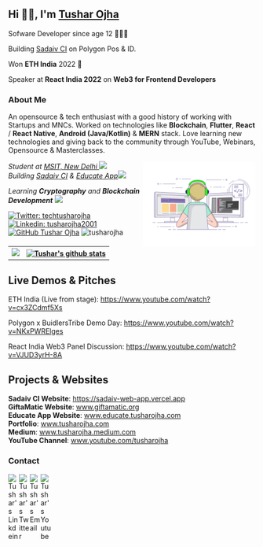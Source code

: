 ## Hi 👋🏼, I'm [Tushar Ojha](https://tusharojha.com)

Sofware Developer since age 12 👨🏼‍💻

Building [Sadaiv CI](https://sadaiv.io) on Polygon Pos & ID.

Won **ETH India** 2022 🏅

Speaker at **React India 2022** on **Web3 for Frontend Developers**


### About Me

An opensource & tech enthusiast with a good history of working with Startups and MNCs. Worked on technologies like **Blockchain**, **Flutter**, **React** / **React Native**, **Android (Java/Kotlin)** & **MERN** stack. Love learning new technologies and giving back to the community through YouTube, Webinars, Opensource & Masterclasses.

<img align='right' src="https://github.com/tusharojha/tusharojha/blob/master/work.gif?raw=true" width="230" >
<p><em>Student at <a href="https://www.msit.in">MSIT, New Delhi </a> <img src="https://media.giphy.com/media/fYSnHlufseco8Fh93Z/giphy.gif" width="30"></br>Building <a href="https://devfolio.co/projects/sadaiv-ci-4cf9">Sadaiv CI</a> & <a href="https://www.educate.tusharojha.com">Educate App</a><img src="https://media.giphy.com/media/WUlplcMpOCEmTGBtBW/giphy.gif" width="30"> 

Learning **Cryptography** and **Blockchain Development** <img src="https://media.giphy.com/media/mGcNjsfWAjY5AEZNw6/giphy.gif" width="50">
</em>

[![Twitter: techtusharojha](https://img.shields.io/twitter/follow/techtusharojha?style=social)](https://twitter.com/techtusharojha)
[![Linkedin: tusharojha2001](https://img.shields.io/badge/-tusharojha-blue?style=flat-square&logo=Linkedin&logoColor=white&link=https://www.linkedin.com/in/tusharojha2001/)](https://www.linkedin.com/in/tusharojha2001/)
[![GitHub Tushar Ojha](https://img.shields.io/github/followers/tusharojha?label=follow&style=social)](https://github.com/tusharojha)
<img src="https://komarev.com/ghpvc/?username=tusharojha" alt="tusharojha" /> </br>
</p>
<table style="width:100%">
  <tr>
    <th><img src="https://github-readme-stats.vercel.app/api/top-langs/?username=tusharojha&layout=compact" /></th>
    <th><a href="https://github.com/tusharojha/github-readme-stats"><img align="center" src="https://github-readme-stats.vercel.app/api?username=tusharojha&show_icons=true&include_all_commits=true&theme=buefy&hide_border=true" alt="Tushar's github stats" /></a></th>
  </tr>
</table>

## Live Demos & Pitches
ETH India (Live from stage): https://www.youtube.com/watch?v=cx3ZCdmf5Xs

Polygon x BuidlersTribe Demo Day: https://www.youtube.com/watch?v=NKxPWRElges

React India Web3 Panel Discussion: https://www.youtube.com/watch?v=VJUD3yrH-8A

## Projects & Websites
**Sadaiv CI Website**: https://sadaiv-web-app.vercel.app </br>
**GiftaMatic Website**: www.giftamatic.org </br>
**Educate App Website**: www.educate.tusharojha.com </br>
**Portfolio**: www.tusharojha.com </br>
**Medium**: www.tusharojha.medium.com </br>
**YouTube Channel**: www.youtube.com/tusharojha

### Contact
<a href="https://linkedin.com/in/tusharojha2001" target="_blank">
  <img align="left" alt="Tushar's Linkdein" width="22px" src="https://cdn.jsdelivr.net/npm/simple-icons@v3/icons/linkedin.svg" />
</a>
<a href="https://twitter.com/techtusharojha" target="_blank">
  <img align="left" alt="Tushar's Twitter" width="22px" src="https://cdn.jsdelivr.net/npm/simple-icons@v3/icons/twitter.svg" />
</a>
<a href="mailto:tusharojha2001@gmail.com" target="_blank">
  <img align="left" alt="Tushar's Email" width="22px" src="https://cdn.jsdelivr.net/npm/simple-icons@v3/icons/gmail.svg" />
</a>
<a href="https://www.youtube.com/channel/UCFEI7zN-vQ9ct8IUAj4l8rw" target="_blank">
  <img align="left" alt="Tushar's Youtube" width="22px" src="https://cdn.jsdelivr.net/npm/simple-icons@v3/icons/youtube.svg" />
</a>
